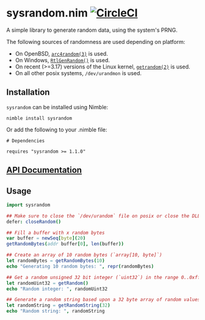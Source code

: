 # sysrandom.nim [![CircleCI](https://circleci.com/gh/euantorano/sysrandom.nim.svg?style=svg)](https://circleci.com/gh/euantorano/sysrandom.nim)

A simple library to generate random data, using the system's PRNG.

The following sources of randomness are used depending on platform:
- On OpenBSD, [`arc4random(3)`](http://man.openbsd.org/arc4random.3) is used.
- On Windows, [`RtlGenRandom()`](https://msdn.microsoft.com/en-us/library/windows/desktop/aa387694%28v=vs.85%29.aspx?f=255&MSPPError=-2147217396) is used.
- On recent (>=3.17) versions of the Linux kernel, [`getrandom(2)`](http://man7.org/linux/man-pages/man2/getrandom.2.html) is used.
- On all other posix systems, `/dev/urandmon` is used.

## Installation

`sysrandom` can be installed using Nimble:

```
nimble install sysrandom
```

Or add the following to your .nimble file:

```
# Dependencies

requires "sysrandom >= 1.1.0"
```

## [API Documentation](https://htmlpreview.github.io/?https://github.com/euantorano/sysrandom.nim/blob/master/docs/sysrandom.html)

## Usage

```nim
import sysrandom

## Make sure to close the `/dev/urandom` file on posix or close the DLL handle on Windows after you're finished generating random data
defer: closeRandom()

## Fill a buffer with x random bytes
var buffer = newSeq[byte](20)
getRandomBytes(addr buffer[0], len(buffer))

## Create an array of 10 random bytes (`array[10, byte]`)
let randomBytes = getRandomBytes(10)
echo "Generating 10 random bytes: ", repr(randomBytes)

## Get a random unsigned 32 bit integer (`uint32`) in the range 0..0xffffffff
let randomUint32 = getRandom()
echo "Random integer: ", randomUint32

## Generate a random string based upon a 32 byte array of random values, base 64 encoded
let randomString = getRandomString(32)
echo "Random string: ", randomString
```
